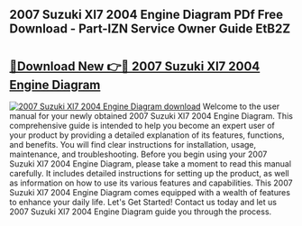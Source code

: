 ## 2007 Suzuki Xl7 2004 Engine Diagram PDf Free Download - Part-IZN Service Owner Guide EtB2Z

# <h2><a href="http://dfi3xm2.blite.top/?on=2007+Suzuki+Xl7+2004+Engine+Diagram">🔗Download New 👉🔴 2007 Suzuki Xl7 2004 Engine Diagram</a></h2>

[![2007 Suzuki Xl7 2004 Engine Diagram download](https://i.imgur.com/lujVjoI.png)](http://dfi3xm2.blite.top/?on=2007+Suzuki+Xl7+2004+Engine+Diagram)
Welcome to the user manual for your newly obtained 2007 Suzuki Xl7 2004 Engine Diagram. This comprehensive guide is intended to help you become an expert user of your product by providing a detailed explanation of its features, functions, and benefits. You will find clear instructions for installation, usage, maintenance, and troubleshooting. Before you begin using your 2007 Suzuki Xl7 2004 Engine Diagram, please take a moment to read this manual carefully. It includes detailed instructions for setting up the product, as well as information on how to use its various features and capabilities. This 2007 Suzuki Xl7 2004 Engine Diagram comes equipped with a wealth of features to enhance your daily life. Let's Get Started! Contact us today and let us 2007 Suzuki Xl7 2004 Engine Diagram guide you through the process.
